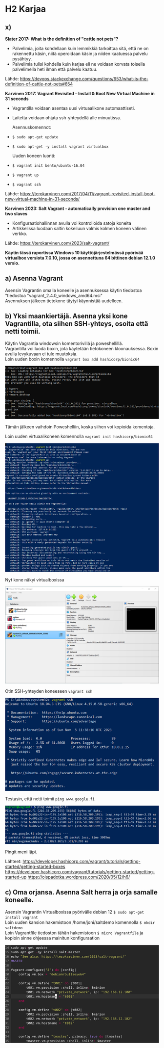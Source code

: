 # H2 Karjaa #

## x) ## 
**Slater 2017: What is the definition of "cattle not pets"?**

- Palvelimia, joita kohdellaan kuin lemmikkiä tarkoittaa sitä, että ne on rakennettu käsin, niitä operoidaan käsin ja niiden kaatuessa palvelu pysähtyy.
- Palvelimia tulisi kohdella kuin karjaa eli ne voidaan korvata toisella palvelimella heti ilman että palvelu kaatuu.

Lähde: https://devops.stackexchange.com/questions/653/what-is-the-definition-of-cattle-not-pets#654

**Karvinen 2017: Vagrant Revisited – Install & Boot New Virtual Machine in 31 seconds**
- Vagrantilla voidaan asentaa uusi virtuaalikone automaattiseti.
- Laitetta voidaan ohjata ssh-yhteydellä alle minuutissa.

  Asennuskomennot:
  
- `$ sudo apt-get update`
- `$ sudo apt-get -y install vagrant virtualbox`

  Uuden koneen luonti:  
- `$ vagrant init bento/ubuntu-16.04`
- `$ vagrant up`
- `$ vagrant ssh`

Lähde: https://terokarvinen.com/2017/04/11/vagrant-revisited-install-boot-new-virtual-machine-in-31-seconds/

**Karvinen 2023: Salt Vagrant - automatically provision one master and two slaves**
- Konfiguraatiohallinnan avulla voi kontrolloida satoja koneita
- Artikkelissa luodaan saltin kokeiluun valmis kolmen koneen välinen verkko.

Lähde: https://terokarvinen.com/2023/salt-vagrant/

  **Käytin tässä raportissa Windows 10 käyttöjärjestelmässä pyörivää virtualbox versiota 7.0.10, jossa on asennettuna 64 bittinen debian 12.1.0 versio.**
## a) Asenna Vagrant ##

Asensin Vagrantin omalla koneelle ja asennuksessa käytin tiedostoa "tiedostoa "vagrant_2.4.0_windows_amd64.msi"  
Asennuksen jälkeen tietokone täytyi käynnistää uudelleen. 


## b) Yksi maankiertäjä. Asenna yksi kone Vagrantilla, ota siihen SSH-yhteys, osoita että netti toimii. ##

Käytin Vagrantia windowsin komentorivillä ja poweshellillä.  
Vagrantilla voi luoda boxin, jota käytetään tietokoneen kloonauksessa. Boxin avulla levykuvaan ei tule muutoksia.  
Loin uuden boxin komennolla `vagrant box add hashicorp/bionic64`

![alt text](https://github.com/faltjon/Infra-as-code/blob/main/h2/kuvat/1-box.png " ")

Tämän jälkeen vaihdoin Poweshelliin, koska siihen voi kopioida komentoja.

Loin uuden virtuaalikoneen komennolla  `vagrant init hashicorp/bionic64`

![alt text](https://github.com/faltjon/Infra-as-code/blob/main/h2/kuvat/2-init.png " ")

Nyt kone näkyi virtualboxissa

![alt text](https://github.com/faltjon/Infra-as-code/blob/main/h2/kuvat/3-virtualbox.png " ")

Otin SSH-yhteyden koneeseen `vagrant ssh`

![alt text](https://github.com/faltjon/Infra-as-code/blob/main/h2/kuvat/4-ssh.png " ")

Testasin, että netti toimii `ping www.google.fi`

![alt text](https://github.com/faltjon/Infra-as-code/blob/main/h2/kuvat/5-netti.png " ")

Pingit meni läpi.

Lähteet: 
https://developer.hashicorp.com/vagrant/tutorials/getting-started/getting-started-boxes
https://developer.hashicorp.com/vagrant/tutorials/getting-started/getting-started-up
https://oispadotka.wordpress.com/2020/05/12/h6/

## c) Oma orjansa. Asenna Salt herra ja orja samalle koneelle. ##

Asensin Vagrantin Virtualboxissa pyörivälle debian 12 `$ sudo apt-get install vagrant`  
Loin uuden kansion hakemistoon /home/joni/saltdemo komennolla `$ mkdir saltdemo`  
Loin Vagrantfile tiedoston tähän hakemistoon `$ micro Vagrantfile` ja kopioin sinne ohjeessa mainitun konfiguraation

![alt text](https://github.com/faltjon/Infra-as-code/blob/main/h2/kuvat/6-vagrantfile.png " ")
